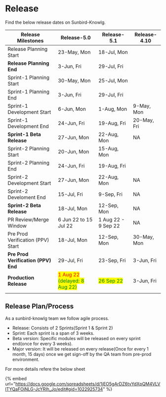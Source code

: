 # Release

Find the below release dates on Sunbird-Knowlg.&#x20;

| Release Milestones                  | Release-5.0                                                                                    | Release-5.1                                 | Release-4.10 |
| ----------------------------------- | ---------------------------------------------------------------------------------------------- | ------------------------------------------- | ------------ |
| Release Planning Start              | 23-May, Mon                                                                                    | 18-Jul, Mon                                 |              |
| **Release Planning End**            | 3-Jun, Fri                                                                                     | 29-Jul, Fri                                 |              |
| Sprint-1 Planning Start             | 30-May, Mon                                                                                    | 25-Jul, Mon                                 |              |
| Sprint-1 Planning End               | 3-Jun, Fri                                                                                     | 29-Jul, Fri                                 |              |
| Sprint-1 Development Start          | 6-Jun, Mon                                                                                     | 1-Aug, Mon                                  | 9-May, Mon   |
| Sprint-1 Development End            | 24-Jun, Fri                                                                                    | 19-Aug, Fri                                 | 20-May, Fri  |
| **Sprint-1 Beta Release**           | 27-Jun, Mon                                                                                    | 22-Aug, Mon                                 | NA           |
| Sprint-2 Planning Start             | 20-Jun, Mon                                                                                    | 15-Aug, Mon                                 |              |
| Sprint-2 Planning End               | 24-Jun, Fri                                                                                    | 19-Aug, Fri                                 |              |
| Sprint-2 Development Start          | 27-Jun, Mon                                                                                    | 22-Aug, Mon                                 | NA           |
| Sprint-2 Develoment End             | 15-Jul, Fri                                                                                    | 9-Sep, Fri                                  | NA           |
| **Sprint-2 Beta Release**           | 18-Jul, Mon                                                                                    | 12-Sep, Mon                                 | NA           |
| PR Review/Merge Window              | 6 Jun 22 to 15 Jul 22                                                                          | 1 Aug 22 - 9 Sep 22                         | NA           |
| Pre Prod Verification (PPV) Start   | 18-Jul, Mon                                                                                    | 12-Sep, Mon                                 | 30-May, Mon  |
| **Pre Prod Verification (PPV) End** | 29-Jul, Fri                                                                                    | 23-Sep, Fri                                 | 3-Jun, Fri   |
| **Production Release**              | <mark style="color:red;">1 Aug 22</mark> <mark style="color:green;">(delayed: 8 Aug 22)</mark> | <mark style="color:green;">26 Sep 22</mark> | 3-Jun, Fri   |
|                                     |                                                                                                |                                             |              |

## Release Plan/Process

As a sunbird-knowlg team we follow agile process.&#x20;

* Release: Consists of 2 Sprints(Sprint 1 & Sprint 2)
* Sprint: Each sprint is a span of 3 weeks.
* Beta version: Specific modules will be released on every sprint end(once for every 3 weeks).
* Major version: It will be released on every release(Once for every 1 month, 15 days) once we get sign-off by the QA team from pre-prod environment.

For more details refere the below sheet

{% embed url="https://docs.google.com/spreadsheets/d/1jEO5gArDZ6tvYdXpQM4VLVITYQaFOjNLG-JcYRIh_Jo/edit#gid=1022925734" %}
